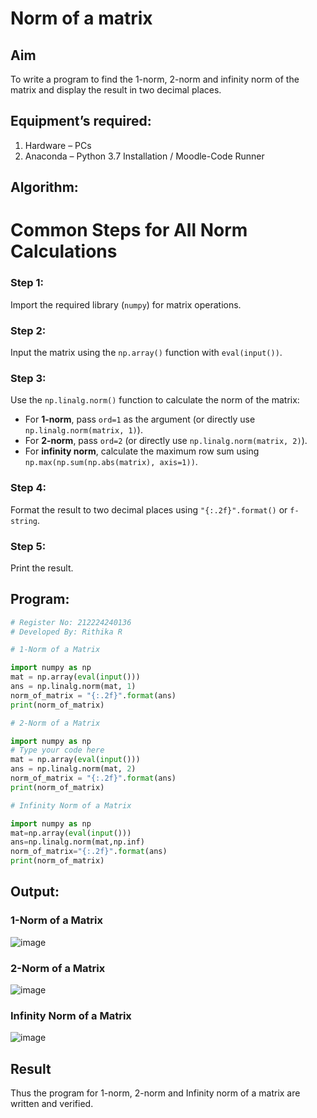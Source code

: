 # Norm of a matrix
## Aim
To write a program to find the 1-norm, 2-norm and infinity norm of the matrix and display the result in two decimal places.
## Equipment’s required:
1.	Hardware – PCs
2.	Anaconda – Python 3.7 Installation / Moodle-Code Runner
## Algorithm:
# Common Steps for All Norm Calculations
### Step 1:  
Import the required library (`numpy`) for matrix operations.

### Step 2:  
Input the matrix using the `np.array()` function with `eval(input())`.

### Step 3:  
Use the `np.linalg.norm()` function to calculate the norm of the matrix:  
- For **1-norm**, pass `ord=1` as the argument (or directly use `np.linalg.norm(matrix, 1)`).  
- For **2-norm**, pass `ord=2` (or directly use `np.linalg.norm(matrix, 2)`).  
- For **infinity norm**, calculate the maximum row sum using `np.max(np.sum(np.abs(matrix), axis=1))`.

### Step 4:  
Format the result to two decimal places using `"{:.2f}".format()` or `f-string`.

### Step 5:  
Print the result.

## Program:
```Python
# Register No: 212224240136
# Developed By: Rithika R

# 1-Norm of a Matrix

import numpy as np
mat = np.array(eval(input()))
ans = np.linalg.norm(mat, 1)
norm_of_matrix = "{:.2f}".format(ans)
print(norm_of_matrix)

# 2-Norm of a Matrix

import numpy as np
# Type your code here
mat = np.array(eval(input()))
ans = np.linalg.norm(mat, 2)
norm_of_matrix = "{:.2f}".format(ans)
print(norm_of_matrix)

# Infinity Norm of a Matrix

import numpy as np
mat=np.array(eval(input()))
ans=np.linalg.norm(mat,np.inf)
norm_of_matrix="{:.2f}".format(ans)
print(norm_of_matrix)

```
## Output:
### 1-Norm of a Matrix

![image](https://github.com/user-attachments/assets/61533b9f-4847-4804-a88a-d07c1ac7096d)



### 2-Norm of a Matrix

![image](https://github.com/user-attachments/assets/9481fb1e-7bae-4468-ac7c-dcd69ed0e7b6)


### Infinity Norm of a Matrix

![image](https://github.com/user-attachments/assets/a4c93c4c-e503-4ee3-b87c-2f4dc7679d8c)




## Result
Thus the program for 1-norm, 2-norm and Infinity norm of a matrix are written and verified.
